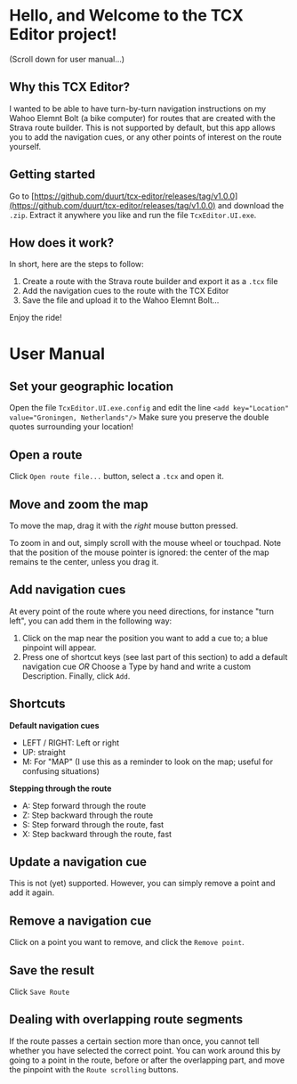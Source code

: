 # Hello, and Welcome to the TCX Editor project!
(Scroll down for user manual...)
## Why this TCX Editor?
I wanted to be able to have turn-by-turn navigation instructions on my Wahoo Elemnt Bolt (a bike computer) for routes that are created with the Strava route builder. This is not supported by default, but this app allows you to add the navigation cues, or any other points of interest on the route yourself.

## Getting started
Go to [https://github.com/duurt/tcx-editor/releases/tag/v1.0.0](https://github.com/duurt/tcx-editor/releases/tag/v1.0.0) and download the `.zip`. Extract it anywhere you like and run the file `TcxEditor.UI.exe`.

## How does it work?
In short, here are the steps to follow:
1.  Create a route with the Strava route builder and export it as a `.tcx` file
2.  Add the navigation cues to the route with the TCX Editor
3.  Save the file and upload it to the Wahoo Elemnt Bolt...

Enjoy the ride!

# User Manual
## Set your geographic location
Open the file `TcxEditor.UI.exe.config` and edit the line 
`<add key="Location" value="Groningen, Netherlands"/>` 
Make sure you preserve the double quotes surrounding your location!

## Open a route
Click `Open route file...` button, select a `.tcx` and open it.

## Move and zoom the map
To move the map, drag it with the *right* mouse button pressed.

To zoom in and out, simply scroll with the mouse wheel or touchpad. Note that the position of the mouse pointer is ignored: the center of the map remains te the center, unless you drag it.

## Add navigation cues
At every point of the route where you need directions, for instance "turn left", you can add them in the following way:

1. Click on the map near the position you want to add a cue to; a blue pinpoint will appear.
2. Press one of shortcut keys (see last part of this section) to add a default navigation cue *OR* Choose a Type by hand and write a custom Description. Finally, click `Add`.

## Shortcuts
**Default navigation cues**
* LEFT / RIGHT: Left or right
* UP: straight
* M: For "MAP" (I use this as a reminder to look on the map; useful for confusing situations)
  
**Stepping through the route**
* A: Step forward through the route
* Z: Step backward through the route
* S: Step forward through the route, fast
* X: Step backward through the route, fast

## Update a navigation cue
This is not (yet) supported. However, you can simply remove a point and add it again.

## Remove a navigation cue
Click on a point you want to remove, and click the `Remove point`.

## Save the result
Click `Save Route`

## Dealing with overlapping route segments
If the route passes a certain section more than once, you cannot tell whether you have selected the correct point. You can work around this by going to a point in the route, before or after the overlapping part, and move the pinpoint with the `Route scrolling` buttons.